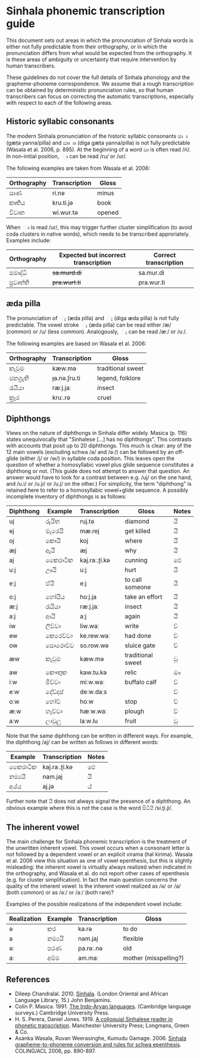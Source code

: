 # Sinhala phonemic transcription guide

This document sets out areas in which the pronunciation of Sinhala words is
either not fully predictable from their orthography, or in which the
pronunciation differs from what would be expected from the orthography. It is
these areas of ambiguity or uncertainty that require intervention by human
transcribers.

These guidelines do not cover the full details of Sinhala phonology and the
grapheme-phoneme correspondence. We assume that a rough transcription can be
obtained by deterministic pronunciation rules, so that human transcribers can
focus on correcting the automatic transcriptions, especially with respect to
each of the following areas.


## Historic syllabic consonants

The modern Sinhala pronunciation of the historic syllabic consonants ඍ  ෘ
(gæṭa yanna/pilla) and ඎ  ෲ (diga gæṭa yanna/pilla) is not fully predictable
(Wasala et al. 2006, p. 895). At the beginning of a word ඍ is often read
/ri/. In non-initial position,  ෘ can be read /ru/ or /ur/.

The following examples are taken from Wasala et al. 2006:

Orthography | Transcription | Gloss
------------|---------------|------
ඍණ | ri.nə | minus
කෘතිය | kru.ti.jə | book
විවෘත | wi.wur.tə | opened

When  ෘ is read /ur/, this may trigger further cluster simplification (to avoid
coda clusters in native words), which needs to be transcribed
approriately. Examples include:

Orthography | Expected but incorrect transcription | Correct transcription
------------|--------------------------------------|----------------------
සමෘද්ධි | ~~sa.murd.di~~ | sa.mur.di
ප්‍රවෘත්ති | ~~pra.wurt.ti~~ | pra.wur.ti


## æda pilla

The pronunciation of  ැ (æda pilla) and  ෑ (diɡa æda pilla) is not fully
predictable. The vowel stroke  ැ (æda pilla) can be read either /æ/ (common)
or /u/ (less common). Analogously,  ෑ can be read /æː/ or /uː/.

The following examples are based on Wasala et al. 2006:

Orthography | Transcription | Gloss
------------|---------------|------
කැවුම | kæw.mə | traditional sweet
ජනශ්‍රැති | ɟa.nə.ʃru.ti | legend, folklore
රෑයියා | ræːj.jaː | insect
ක්‍රෑර | kruː.rə | cruel


## Diphthongs

Views on the nature of diphthongs in Sinhala differ widely. Masica (p. 116)
states unequivocally that "Sinhalese [...] has no diphthongs". This contrasts
with accounts that posit up to 20 diphthongs. This much is clear: any of the 12
main vowels (excluding schwa /ə/ and /əː/) can be followed by an off-glide
(either /j/ or /w/) in syllable coda position. This leaves open the question of
whether a homosyllabic vowel plus glide sequence constitutes a diphthong or
not. (This guide does not attempt to answer that question. An answer would have
to look for a contrast between e.g. /uj/ on the one hand, and /u.i/ or /u.ji/ or
/u.j/ on the other.) For simplicity, the term "diphthong" is retained here to
refer to a homosyllabic vowel+glide sequence. A possibly incomplete inventory of
diphthongs is as follows:

Diphthong | Example | Transcription | Gloss | Notes
----------|---------|---------------|-------|------
uj  | රුයිත | ruj.tə | diamond | යි
ej  | මැරෙයි | mæ.rej | get killed | යි
oj  | කොයි | koj | where | යි
æj  | ඇයි | æj | why | යි
aj  | කෛරාටික | kaj.raː.ʈi.kə | cunning | ඓ
uːj | ඌයි | uːj | hurt | යි
eːj | ඒයි | eːj | to call someone | යි
oːj | හෝයිය | hoːj.ja | take an effort | යි
æːj | රෑයියා | ræːj.jaː | insect | යි
aːj | ආයි | aːj | again | යි
iw  | ලිව්වා | liw.waː | write | ව්
ew  | කෙරෙව්වා | ke.rew.waː | had done | ව්
ow  | සොරොව්ව | so.row.wə | sluice gate | ව්
æw  | කැවුම | kæw.mə | traditional sweet | වු
aw  | කෞතුක | kaw.tu.kə | relic | ඖ
iːw | මීව්වා | miːw.waː | buffalo calf | ව්
eːw | දේව්දාස් | deːw.daːs | | ව්
oːw | හෝව් | hoːw | stop | ව්
æːw | හෑව්වා | hæːw.waː | plough | ව්
aːw | ලාවුලු | laːw.lu | fruit | වු

Note that the same diphthong can be written in different ways. For example, the
diphthong /aj/ can be written as follows in different words:

Example | Transcription | Notes
--------|---------------|------
කෛරාටික | kaj.raː.ʈi.kə | ඓ
නම්‍යයි | nam.jaj | යි
අය්ය | aj.jə | ය්

Further note that යි does not always signal the presence of a diphthong. An
obvious example where this is not the case is the word සිටියි /si.ʈi.ji/.


## The inherent vowel

The main challenge for Sinhala phonemic transcription is the treatment of the
unwritten inherent vowel. This vowel occurs when a consonant letter is not
followed by a dependent vowel or an explicit virama (hal kirima). Wasala et
al. 2006 view this situation as one of vowel epenthesis, but this is slightly
misleading: the inherent vowel is virtually always realized when indicated in
the orthography, and Wasala et al. do not report other cases of epenthesis
(e.g. for cluster simplification). In fact the main question concerns the
quality of the inherent vowel: Is the inherent vowel realized as /ə/ or /a/
(both common) or as /əː/ or /aː/ (both rare)?

Examples of the possible realizations of the independent vowel include:

Realization | Example | Transcription | Gloss
------------|---------|---------------|------
ə  | කර | kə.rə | to do
a  | නම්‍යයි | nam.jaj | flexible
əː | පරණ | pa.rəː.nə | old
aː | අම්ම | am.maː | mother (misspelling?)


## References

* Dileep Chandralal. 2010. [Sinhala](http://dx.doi.org/10.1075/loall.15).
(London Oriental and African Language Library, 15.) John Benjamins.
* Colin P. Masica. 1991. [The Indo-Aryan
languages](https://books.google.com/books?id=Itp2twGR6tsC). (Cambridge language
surveys.) Cambridge University Press.
* H. S. Perera, Daniel Jones. 1919. [A colloquial Sinhalese reader in phonetic
transcription](https://archive.org/details/colloquialsinhal00pererich).
Manchester University Press; Longmans, Green & Co.
* Asanka Wasala, Ruvan Weerasinghe, Kumudu Gamage. 2006. [Sinhala
grapheme-to-phoneme conversion and rules for schwa
epenthesis](http://www.aclweb.org/anthology/P06-2114). COLING/ACL 2006,
pp. 890-897.
